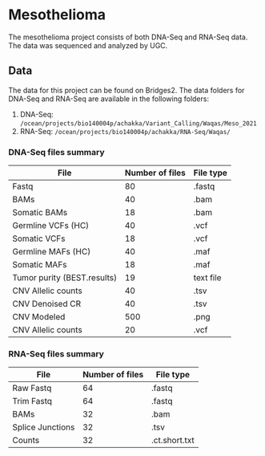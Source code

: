 # Mesothelioma

The mesothelioma project consists of both DNA-Seq and RNA-Seq data. The data was sequenced and analyzed by UGC.

## Data
The data for this project can be found on Bridges2. The data folders for DNA-Seq and RNA-Seq are available in the following folders:
1. DNA-Seq: `/ocean/projects/bio140004p/achakka/Variant_Calling/Waqas/Meso_2021`
2. RNA-Seq: `/ocean/projects/bio140004p/achakka/RNA-Seq/Waqas/`

### DNA-Seq files summary

| File | Number of files| File type|
| -------- | -------- | -------- |
| Fastq     |  80   |  .fastq    |
| BAMs     |  40   |   .bam   |
| Somatic BAMs     |  18   |   .bam   |
| Germline VCFs (HC)    |  40   |   .vcf   |
| Somatic VCFs     |  18   |   .vcf   |
| Germline MAFs (HC)    |  40   |   .maf   |
| Somatic MAFs     |  18   |   .maf   |
| Tumor purity (BEST.results) | 19 | text file |
| CNV Allelic counts    |  40   |   .tsv   |
| CNV Denoised CR  |  40   |   .tsv   |
| CNV Modeled    |  500   |   .png   |
| CNV Allelic counts    |  20   |   .vcf  |

### RNA-Seq files summary
| File | Number of files| File type|
| -------- | -------- | -------- |
| Raw Fastq     |  64   |  .fastq    |
| Trim Fastq     |  64   |  .fastq    |
| BAMs     |  32   |   .bam   |
| Splice Junctions     |  32   |   .tsv   |
| Counts | 32 | .ct.short.txt |
